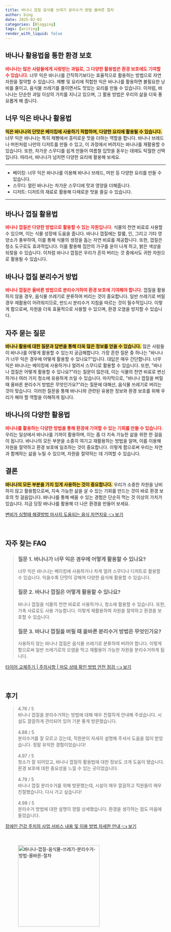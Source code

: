 ```yaml
---
title: 바나나 껍질 음식물 쓰레기 분리수거 방법 올바른 절차
author: bing
date: 2025-02-02
categories: [Blogging]
tags: [writing]
render_with_liquid: false
---
```



<h2 id='바나나 활용법을 통한 환경 보호'>바나나 활용법을 통한 환경 보호</h2>

<p><b><span style="color: #ee2323;">바나나는 많은 사람들에게 사랑받는 과일로, 그 다양한 활용법은 환경 보호에도 기여할 수 있습니다.</span></b> 너무 익은 바나나를 간직하기보다는 효율적으로 활용하는 방법으로 자연 자원을 절약할 수 있습니다. 제빵 및 요리에 적합한 익은 바나나를 활용하면 불필요한 낭비를 줄이고, 음식물 쓰레기를 줄이면서도 맛있는 요리를 만들 수 있습니다. 이처럼, 바나나는 단순한 과일 이상의 가치를 지니고 있으며, 그 활용 방법은 우리의 삶을 더욱 풍요롭게 해 줍니다.</p>

<h2 id='너무 익은 바나나 활용법'>너무 익은 바나나 활용법</h2>

<p><b><span style="background-color: #ffe066;">익은 바나나의 단맛은 베이킹에 사용하기 적합하며, 다양한 요리에 활용될 수 있습니다.</span></b> 너무 익은 바나나는 특히 제빵에서 흥미로운 맛을 더하는 역할을 합니다. 바나나 브레드나 머핀처럼 나만의 디저트를 만들 수 있고, 이 과정에서 버려지는 바나나를 재활용할 수 있습니다. 또한, 차가운 스무디를 쉽게 만들어 여름철 입맛을 돋우는 데에도 탁월한 선택입니다. 따라서, 바나나가 넘치면 다양한 요리에 활용해 보세요.</p>

<hr />

<ul>
    <li>베이킹: 너무 익은 바나나를 이용해 바나나 브레드, 머핀 등 다양한 요리를 만들 수 있습니다.</li>
    <li>스무디: 얼린 바나나는 차가운 스무디에 맛과 영양을 더해줍니다.</li>
    <li>디저트: 디저트의 재료로 활용해 다채로운 맛을 즐길 수 있습니다.</li>
</ul>

<hr />

<h2 id='바나나 껍질 활용법'>바나나 껍질 활용법</h2>

<p><b><span style="color: #ee2323;">바나나 껍질은 다양한 방법으로 활용할 수 있는 자원입니다.</span></b> 식물의 천연 비료로 사용할 수 있으며, 이는 식물 성장에 도움을 줍니다. 바나나 껍질에는 칼륨, 인, 그리고 기타 영양소가 풍부하여, 이를 통해 식물의 생장을 돕는 자연 비료를 제공합니다. 또한, 껍질은 청소 도구로도 효과적입니다. 이를 활용해 집안의 가구를 윤이 나게 하고, 밝은 색상을 되찾을 수 있습니다. 이처럼 바나나 껍질은 우리가 흔히 버리는 것 중에서도 귀한 자원으로 활용될 수 있습니다.</p>

<h2 id='바나나 껍질 분리수거 방법'>바나나 껍질 분리수거 방법</h2>

<p><b><span style="color: #ee2323;">바나나 껍질은 올바른 방법으로 분리수거하여 환경 보호에 기여해야 합니다.</span></b> 껍질을 활용하지 않을 경우, 음식물 쓰레기로 분류하여 버리는 것이 중요합니다. 일반 쓰레기로 버릴 경우 재활용이 어려워지므로, 반드시 분리수거 지침을 따르는 것이 필수적입니다. 이렇게 함으로써, 자원을 더욱 효율적으로 사용할 수 있으며, 환경 오염을 방지할 수 있습니다.</p>

<h2 id='자주 묻는 질문'>자주 묻는 질문</h2>

<p><b><span style="background-color: #ffe066;">바나나 활용에 대한 질문과 답변을 통해 더욱 많은 정보를 얻을 수 있습니다.</span></b> 많은 사람들이 바나나를 어떻게 활용할 수 있는지 궁금해합니다. 가장 흔한 질문 중 하나는 "바나나가 너무 익은 경우에 어떻게 활용할 수 있나요?"입니다. 대답은 매우 간단합니다. 너무 익은 바나나는 베이킹에 사용하거나 얼려서 스무디로 활용할 수 있습니다. 또한, "바나나 껍질은 어떻게 활용할 수 있나요?"라는 질문이 많은데, 이는 식물의 천연 비료로 변신하거나 여러 가지 청소에 유용하게 쓰일 수 있습니다. 마지막으로, "바나나 껍질을 버릴 때 올바른 분리수거 방법은 무엇인가요?"라는 질문에 대해선, 음식물 쓰레기로 버리는 것이 맞습니다. 이러한 질문을 통해 바나나와 관련된 유용한 정보와 환경 보호를 위해 우리가 해야 할 역할을 이해하게 됩니다.</p>

<h2 id='바나나의 다양한 활용법'>바나나의 다양한 활용법</h2>

<p><b><span style="color: #ee2323;">바나나를 활용하는 다양한 방법을 통해 환경에 기여할 수 있는 기회를 만들 수 있습니다.</span></b> 우리는 일상에서 바나나를 기꺼이 활용하며, 이는 좀 더 지속 가능한 삶을 위한 한 걸음이 됩니다. 바나나의 모든 부분을 소중히 여기고 재활용하는 방법을 알며, 이를 이용해 자원을 절약하고 환경 보호에 일조하는 것이 중요합니다. 이렇게 함으로써 우리는 자연과 함께하는 삶을 누릴 수 있으며, 자원을 절약하는 데 기여할 수 있습니다.</p>

<h2 id='결론'>결론</h2>

<p><b><span style="background-color: #ffe066;">바나나의 모든 부분을 가치 있게 사용하는 것이 중요합니다.</span></b> 우리가 소중한 자원을 낭비하지 않고 활용함으로써, 지속 가능한 삶을 살 수 있는 기회를 만드는 것이 바로 환경 보호의 첫 걸음입니다. 바나나를 통해 배울 수 있는 경험은 단순히 먹는 것 이상의 가치가 있습니다. 지금 당장 바나나를 활용해 더 나은 환경을 만들어 보세요.</p>


<p><a class="click-button" title="변비가 심할때 해결방법 마사지 도움되는 음식 자연치유" href="https://blackassets.github.io/posts/%EB%B3%80%EB%B9%84%EA%B0%80-%EC%8B%AC%ED%95%A0%EB%95%8C-%ED%95%B4%EA%B2%B0%EB%B0%A9%EB%B2%95-%EB%A7%88%EC%82%AC%EC%A7%80-%EB%8F%84%EC%9B%80%EB%90%98%EB%8A%94-%EC%9D%8C%EC%8B%9D-%EC%9E%90%EC%97%B0%EC%B9%98%EC%9C%A0/" rel="dofollow">변비가 심할때 해결방법 마사지 도움되는 음식 자연치유 👈 보기</a></p><br>
<h2 id='자주_찾는_FAQ'>자주 찾는 FAQ</h2>
<div itemscope="" itemtype="https://schema.org/FAQPage">
<blockquote>
<div itemscope="" itemprop="mainEntity" itemtype="https://schema.org/Question">
<h3 itemprop="name">질문 1. 바나나가 너무 익은 경우에 어떻게 활용할 수 있나요?</h3>
<div itemscope="" itemprop="acceptedAnswer" itemtype="https://schema.org/Answer">
<span itemprop="text">
<p>너무 익은 바나나는 베이킹에 사용하거나 차게 얼려 스무디나 디저트로 활용할 수 있습니다. 익을수록 단맛이 강해져 다양한 음식에 활용할 수 있습니다.</p>
</span>
</div>
</div>
<div itemscope="" itemprop="mainEntity" itemtype="https://schema.org/Question">
<h3 itemprop="name">질문 2. 바나나 껍질은 어떻게 활용할 수 있나요?</h3>
<div itemscope="" itemprop="acceptedAnswer" itemtype="https://schema.org/Answer">
<span itemprop="text">
<p>바나나 껍질을 식물의 천연 비료로 사용하거나, 청소에 활용할 수 있습니다. 또한, 가축 사료로도 사용 가능합니다. 이렇게 재활용하여 자원을 절약하고 환경을 보호할 수 있습니다.</p>
</span>
</div>
</div>
<div itemscope="" itemprop="mainEntity" itemtype="https://schema.org/Question">
<h3 itemprop="name">질문 3. 바나나 껍질을 버릴 때 올바른 분리수거 방법은 무엇인가요?</h3>
<div itemscope="" itemprop="acceptedAnswer" itemtype="https://schema.org/Answer">
<span itemprop="text">
<p>사용하지 않는 바나나 껍질은 음식물 쓰레기로 분류하여 버려야 합니다. 이렇게 함으로써 일반 쓰레기로의 오염을 막고 재활용이 가능한 자원을 분리수거하게 됩니다.</p>
</span>
</div>
</div>
</blockquote>
</div>
<p><a class="click-button" title="타이어 교체주기 | 주의사항 | 마모 상태 확인 방법 안전 점검" href="https://blackassets.github.io/posts/%ED%83%80%EC%9D%B4%EC%96%B4-%EA%B5%90%EC%B2%B4%EC%A3%BC%EA%B8%B0-%EC%A3%BC%EC%9D%98%EC%82%AC%ED%95%AD-%EB%A7%88%EB%AA%A8-%EC%83%81%ED%83%9C-%ED%99%95%EC%9D%B8-%EB%B0%A9%EB%B2%95-%EC%95%88%EC%A0%84-%EC%A0%90%EA%B2%80/" rel="dofollow">타이어 교체주기 | 주의사항 | 마모 상태 확인 방법 안전 점검 👈 보기</a></p><br>
<h2 id='후기'>후기</h2>
<div itemscope itemtype="https://schema.org/Product">
  <blockquote>
  <div itemprop="review" itemscope itemtype="https://schema.org/Review">
      <div itemprop="reviewRating" itemscope itemtype="https://schema.org/Rating"> <span itemprop="ratingValue">4.76</span> / <span itemprop="bestRating">5</span> </div>
      <span itemprop="reviewBody">바나나 껍질을 분리수거하는 방법에 대해 매우 친절하게 안내해 주셨습니다. 시설도 깔끔하게 관리되어 있어 기분 좋게 방문했습니다.</span>
  </div>
  <br>
  <div itemprop="review" itemscope itemtype="https://schema.org/Review">
      <div itemprop="reviewRating" itemscope itemtype="https://schema.org/Rating"> <span itemprop="ratingValue">4.88</span> / <span itemprop="bestRating">5</span> </div>
      <span itemprop="reviewBody">분리수거를 잘 모르고 갔는데, 직원분이 자세히 설명해 주셔서 도움을 많이 받았습니다. 정말 유익한 경험이었습니다!</span>
  </div>
  <br>
  <div itemprop="review" itemscope itemtype="https://schema.org/Review">
      <div itemprop="reviewRating" itemscope itemtype="https://schema.org/Rating"> <span itemprop="ratingValue">4.97</span> / <span itemprop="bestRating">5</span> </div>
      <span itemprop="reviewBody">청소가 잘 되어있고, 바나나 껍질의 활용법에 대한 정보도 크게 도움이 됐습니다. 환경 보호에 대한 중요성을 느낄 수 있는 곳이었습니다.</span>
  </div>
  <br>
  <div itemprop="review" itemscope itemtype="https://schema.org/Review">
      <div itemprop="reviewRating" itemscope itemtype="https://schema.org/Rating"> <span itemprop="ratingValue">4.79</span> / <span itemprop="bestRating">5</span> </div>
      <span itemprop="reviewBody">바나나 껍질 분리수거를 위해 방문했는데, 시설이 매우 깔끔하고 직원들이 매우 친절했습니다. 다시 가고 싶습니다!</span>
  </div>
  <br>
  <div itemprop="review" itemscope itemtype="https://schema.org/Review">
      <div itemprop="reviewRating" itemscope itemtype="https://schema.org/Rating"> <span itemprop="ratingValue">4.98</span> / <span itemprop="bestRating">5</span> </div>
      <span itemprop="reviewBody">분리수거 방법에 대한 설명이 정말 상세했습니다. 환경을 생각하는 점도 마음에 들었습니다.</span>
  </div>
  </blockquote>
</div>
<p><a class="click-button" title="장애인 건강 주치의 사업 서비스 내용 및 이용 방법 자세한 안내" href="https://blackassets.github.io/posts/%EC%9E%A5%EC%95%A0%EC%9D%B8-%EA%B1%B4%EA%B0%95-%EC%A3%BC%EC%B9%98%EC%9D%98-%EC%82%AC%EC%97%85-%EC%84%9C%EB%B9%84%EC%8A%A4-%EB%82%B4%EC%9A%A9-%EB%B0%8F-%EC%9D%B4%EC%9A%A9-%EB%B0%A9%EB%B2%95-%EC%9E%90%EC%84%B8%ED%95%9C-%EC%95%88%EB%82%B4/" rel="dofollow">장애인 건강 주치의 사업 서비스 내용 및 이용 방법 자세한 안내 👈 보기</a></p><br>
<figure class="image"><img src="https://blackassets.github.io/assets/img/thumbnail/바나나-껍질-음식물-쓰레기-분리수거-방법-올바른-절차.webp" alt="바나나-껍질-음식물-쓰레기-분리수거-방법-올바른-절차" width="256" height="256"></figure>